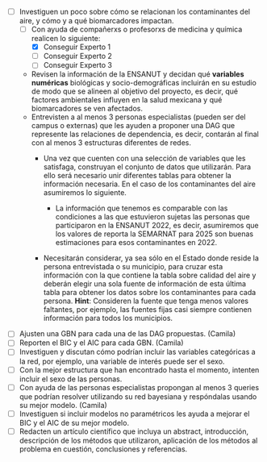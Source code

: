 -   [ ] Investiguen un poco sobre cómo se relacionan los contaminantes del aire, y cómo y a qué biomarcadores impactan.
    -   [ ] Con ayuda de compañerxs o profesorxs de medicina y química realicen lo siguiente:
        -   [x] Conseguir Experto 1
        -   [ ] Conseguir Experto 2
        -   [ ] Conseguir Experto 3
    -   Revisen la información de la ENSANUT y decidan qué **variables numéricas** biológicas y socio-demográficas incluirán en su estudio de modo que se alineen al objetivo del proyecto, es decir, qué factores ambientales influyen en la salud mexicana y qué biomarcadores se ven afectados.
    -   Entrevisten a al menos 3 personas especialistas (pueden ser del campus o externas) que les ayuden a proponer una DAG que represente las relaciones de dependencia, es decir, contarán al final con al menos 3 estructuras diferentes de redes.
        -   Una vez que cuenten con una selección de variables que les satisfaga, construyan el conjunto de datos que utilizarán. Para ello será necesario unir diferentes tablas para obtener la información necesaria. En el caso de los contaminantes del aire asumiremos lo siguiente.

            -   La información que tenemos es comparable con las condiciones a las que estuvieron sujetas las personas que participaron en la ENSANUT 2022, es decir, asumiremos que los valores de reporta la SEMARNAT para 2025 son buenas estimaciones para esos contaminantes en 2022.

        -   Necesitarán considerar, ya sea sólo en el Estado donde reside la persona entrevistada o su municipio, para cruzar esta información con la que contiene la tabla sobre calidad del aire y deberán elegir una sola fuente de información de esta última tabla para obtener los datos sobre los contaminantes para cada persona. **Hint**: Consideren la fuente que tenga menos valores faltantes, por ejemplo, las fuentes fijas casi siempre contienen información para todos los municipios.
-   [ ] Ajusten una GBN para cada una de las DAG propuestas. (Camila)
-   [ ] Reporten el BIC y el AIC para cada GBN. (Camila)
-   [ ] Investiguen y discutan cómo podrían incluir las variables categóricas a la red, por ejemplo, una variable de interés puede ser el sexo.
-   [ ] Con la mejor estructura que han encontrado hasta el momento, intenten incluir el sexo de las personas.
-   [ ] Con ayuda de las personas especialistas propongan al menos 3 queries que podrían resolver utilizando su red bayesiana y respóndalas usando su mejor modelo. (Camila)
-   [ ] Investiguen si incluir modelos no paramétricos les ayuda a mejorar el BIC y el AIC de su mejor modelo.
-   [ ] Redacten un artículo científico que incluya un abstract, introducción, descripción de los métodos que utilizaron, aplicación de los métodos al problema en cuestión, conclusiones y referencias.
